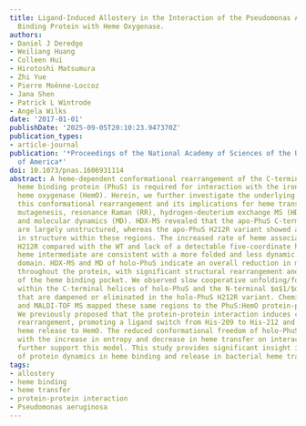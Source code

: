 ```yaml
---
title: Ligand-Induced Allostery in the Interaction of the Pseudomonas Aeruginosa Heme
  Binding Protein with Heme Oxygenase.
authors:
- Daniel J Deredge
- Weiliang Huang
- Colleen Hui
- Hirotoshi Matsumura
- Zhi Yue
- Pierre Moënne-Loccoz
- Jana Shen
- Patrick L Wintrode
- Angela Wilks
date: '2017-01-01'
publishDate: '2025-09-05T20:10:23.947370Z'
publication_types:
- article-journal
publication: '*Proceedings of the National Academy of Sciences of the United States
  of America*'
doi: 10.1073/pnas.1606931114
abstract: A heme-dependent conformational rearrangement of the C-terminal domain of
  heme binding protein (PhuS) is required for interaction with the iron-regulated
  heme oxygenase (HemO). Herein, we further investigate the underlying mechanism of
  this conformational rearrangement and its implications for heme transfer via site-directed
  mutagenesis, resonance Raman (RR), hydrogen-deuterium exchange MS (HDX-MS) methods,
  and molecular dynamics (MD). HDX-MS revealed that the apo-PhuS C-terminal $α$6/$α$7/$α$8-helices
  are largely unstructured, whereas the apo-PhuS H212R variant showed an increase
  in structure within these regions. The increased rate of heme association with apo-PhuS
  H212R compared with the WT and lack of a detectable five-coordinate high-spin (5cHS)
  heme intermediate are consistent with a more folded and less dynamic C-terminal
  domain. HDX-MS and MD of holo-PhuS indicate an overall reduction in molecular flexibility
  throughout the protein, with significant structural rearrangement and protection
  of the heme binding pocket. We observed slow cooperative unfolding/folding events
  within the C-terminal helices of holo-PhuS and the N-terminal $α$1/$α$2-helices
  that are dampened or eliminated in the holo-PhuS H212R variant. Chemical cross-linking
  and MALDI-TOF MS mapped these same regions to the PhuS:HemO protein-protein interface.
  We previously proposed that the protein-protein interaction induces conformational
  rearrangement, promoting a ligand switch from His-209 to His-212 and triggering
  heme release to HemO. The reduced conformational freedom of holo-PhuS H212R combined
  with the increase in entropy and decrease in heme transfer on interaction with HemO
  further support this model. This study provides significant insight into the role
  of protein dynamics in heme binding and release in bacterial heme transport proteins.
tags:
- allostery
- heme binding
- heme transfer
- protein-protein interaction
- Pseudomonas aeruginosa
---
```

